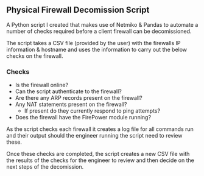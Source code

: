## Physical Firewall Decomission Script

A Python script I created that makes use of Netmiko & Pandas to automate a number of checks required before a client firewall can be decomissioned.

The script takes a CSV file (provided by the user) with the firewalls IP information & hostname and uses the information to carry out the below checks on the firewall.

### Checks

- Is the firewall online?
- Can the script authenticate to the firewall?
- Are there any ARP records present on the firewall?
- Any NAT statements present on the firewall?
    - If present do they currently respond to ping attempts?
- Does the firewall have the FirePower module running?

As the script checks each firewall it creates a log file for all commands run and their output should the engineer running the script need to review these.

Once these checks are completed, the script creates a new CSV file with the results of the checks for the engineer to review and then decide on the next steps of the decomission.
